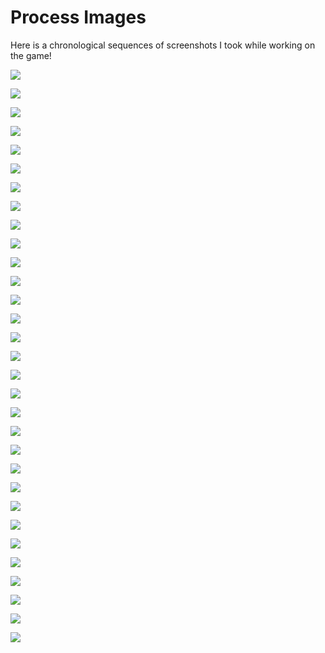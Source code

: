 # Process Images

Here is a chronological sequences of screenshots I took while working on the game!

![](images/process-image-1.png)

![](images/process-image-2.png)

![](images/process-image-3.png)

![](images/process-image-4.png)

![](images/process-image-5.png)

![](images/process-image-6.png)

![](images/process-image-7.png)

![](images/process-image-8.png)

![](images/process-image-9.png)

![](images/process-image-10.png)

![](images/process-image-11.png)

![](images/process-image-12.png)

![](images/process-image-13.png)

![](images/process-image-14.png)

![](images/process-image-15.png)

![](images/process-image-16.png)

![](images/process-image-17.png)

![](images/process-image-18.gif)

![](images/process-image-19.png)

![](images/process-image-20.gif)

![](images/process-image-21.gif)

![](images/process-image-22.gif)

![](images/process-image-23.png)

![](images/process-image-24.png)

![](images/process-image-25.png)

![](images/process-image-26.png)

![](images/process-image-27.gif)

![](images/process-image-28.gif)

![](images/process-image-29.png)

![](images/process-image-30.gif)

![](images/process-image-31.png)
